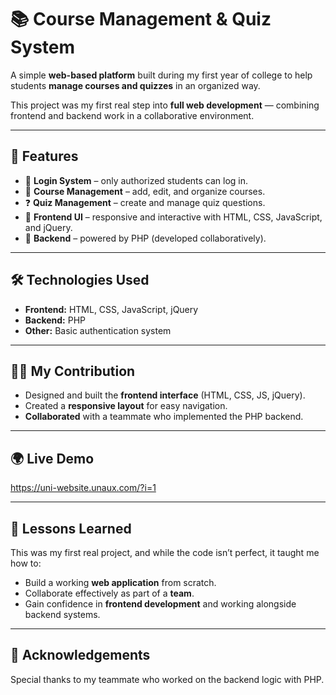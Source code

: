 # 📚 Course Management & Quiz System

A simple **web-based platform** built during my first year of college to help students **manage courses and quizzes** in an organized way.  

This project was my first real step into **full web development** — combining frontend and backend work in a collaborative environment.

---

## 🚀 Features

- 🔐 **Login System** – only authorized students can log in.  
- 📖 **Course Management** – add, edit, and organize courses.  
- ❓ **Quiz Management** – create and manage quiz questions.  
- 🎨 **Frontend UI** – responsive and interactive with HTML, CSS, JavaScript, and jQuery.  
- 🔗 **Backend** – powered by PHP (developed collaboratively).  

---

## 🛠️ Technologies Used

- **Frontend:** HTML, CSS, JavaScript, jQuery  
- **Backend:** PHP  
- **Other:** Basic authentication system  

---

## 👩‍💻 My Contribution

- Designed and built the **frontend interface** (HTML, CSS, JS, jQuery).  
- Created a **responsive layout** for easy navigation.  
- **Collaborated** with a teammate who implemented the PHP backend.  

---

## 🌍 Live Demo

https://uni-website.unaux.com/?i=1

---

## 📖 Lessons Learned

This was my first real project, and while the code isn’t perfect, it taught me how to:  

- Build a working **web application** from scratch.  
- Collaborate effectively as part of a **team**.  
- Gain confidence in **frontend development** and working alongside backend systems.  

---

## 🤝 Acknowledgements

Special thanks to my teammate who worked on the backend logic with PHP.  

